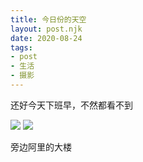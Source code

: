 ```yaml
---
title: 今日份的天空
layout: post.njk
date: 2020-08-24
tags:
- post
- 生活
- 摄影
---
```


还好今天下班早，不然都看不到

![](/img/the-sky-today/20200824_193654.jpg)
![](/img/the-sky-today/20200824_195336.jpg)
<p class="text-center text-gray-500">旁边阿里的大楼</p>
